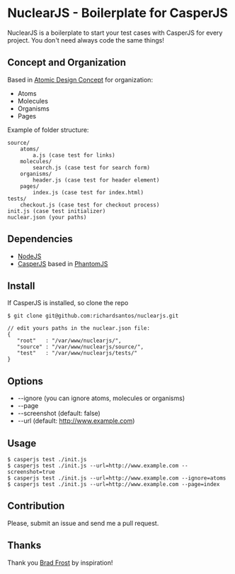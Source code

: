 NuclearJS - Boilerplate for CasperJS
===============================================

NuclearJS is a boilerplate to start your test cases with CasperJS for every project.
You don't need always code the same things! 

Concept and Organization
------------------------

Based in [Atomic Design Concept](http://bradfrostweb.com/blog/post/atomic-web-design/) for organization:
* Atoms
* Molecules
* Organisms
* Pages

Example of folder structure:

    source/
        atoms/
            a.js (case test for links)
        molecules/
            search.js (case test for search form)
        organisms/
            header.js (case test for header element)
        pages/
            index.js (case test for index.html)
    tests/
        checkout.js (case test for checkout process)
    init.js (case test initializer)
    nuclear.json (your paths)

Dependencies
------------

* [NodeJS](http://nodejs.org/)
* [CasperJS](http://casperjs.org) based in [PhantomJS](http://phantomjs.org)

Install
-----------------------------
If CasperJS is installed, so clone the repo
    
    $ git clone git@github.com:richardsantos/nuclearjs.git
    
    // edit yours paths in the nuclear.json file:
    {
       "root"   : "/var/www/nuclearjs/",
       "source" : "/var/www/nuclearjs/source/",
       "test"   : "/var/www/nuclearjs/tests/"
    }

Options
-------
* --ignore (you can ignore atoms, molecules or organisms)
* --page
* --screenshot (default: false)
* --url (default: http://www.example.com)

Usage
-----

    $ casperjs test ./init.js
    $ casperjs test ./init.js --url=http://www.example.com --screenshot=true
    $ casperjs test ./init.js --url=http://www.example.com --ignore=atoms
    $ casperjs test ./init.js --url=http://www.example.com --page=index
    
Contribution
-------------
Please, submit an issue and send me a pull request.

Thanks
------
Thank you [Brad Frost](https://github.com/bradfrost) by inspiration!